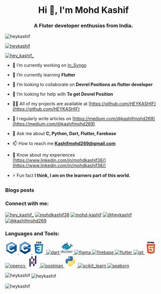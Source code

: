 <h1 align="center">Hi 👋, I'm Mohd Kashif</h1>
<h3 align="center">A Fluter developer enthusias from India.</h3>

<p align="left"> <img src="https://komarev.com/ghpvc/?username=heykashif&label=Profile%20views&color=0e75b6&style=flat" alt="heykashif" /> </p>

<p align="left"> <a href="https://github.com/ryo-ma/github-profile-trophy"><img src="https://github-profile-trophy.vercel.app/?username=heykashif" alt="heykashif" /></a> </p>

<p align="left"> <a href="https://twitter.com/hey_kashif_" target="blank"><img src="https://img.shields.io/twitter/follow/hey_kashif_?logo=twitter&style=for-the-badge" alt="hey_kashif_" /></a> </p>

- 🔭 I’m currently working on [In_Syngo](https://github.com/HEYKASHIF/in_syngo)

- 🌱 I’m currently learning **Flutter**

- 👯 I’m looking to collaborate on **Devrel Positions as flutter developer**

- 🤝 I’m looking for help with **To get Devrel Position**

- 👨‍💻 All of my projects are available at [https://github.com/HEYKASHIF](https://github.com/HEYKASHIF)

- 📝 I regularly write articles on [https://medium.com/@kashifmohd269](https://medium.com/@kashifmohd269)

- 💬 Ask me about **C, Python, Dart, Flutter, Farebase**

- 📫 How to reach me **Kashifmohd269@gmail.com**

- 📄 Know about my experiences [https://www.linkedin.com/in/mohdkashif38/](https://www.linkedin.com/in/mohdkashif38/)

- ⚡ Fun fact **I think, I am on the learners part of this world.**

### Blogs posts
<!-- BLOG-POST-LIST:START -->
<!-- BLOG-POST-LIST:END -->

<h3 align="left">Connect with me:</h3>
<p align="left">
<a href="https://twitter.com/hey_kashif_" target="blank"><img align="center" src="https://raw.githubusercontent.com/rahuldkjain/github-profile-readme-generator/master/src/images/icons/Social/twitter.svg" alt="hey_kashif_" height="30" width="40" /></a>
<a href="https://linkedin.com/in/mohdkashif38" target="blank"><img align="center" src="https://raw.githubusercontent.com/rahuldkjain/github-profile-readme-generator/master/src/images/icons/Social/linked-in-alt.svg" alt="mohdkashif38" height="30" width="40" /></a>
<a href="https://stackoverflow.com/users/mohd-kashif" target="blank"><img align="center" src="https://raw.githubusercontent.com/rahuldkjain/github-profile-readme-generator/master/src/images/icons/Social/stack-overflow.svg" alt="mohd-kashif" height="30" width="40" /></a>
<a href="https://hashnode.com/@heykashif" target="blank"><img align="center" src="https://raw.githubusercontent.com/rahuldkjain/github-profile-readme-generator/master/src/images/icons/Social/hashnode.svg" alt="@heykashif" height="30" width="40" /></a>
<a href="https://medium.com/@kashifmohd269" target="blank"><img align="center" src="https://raw.githubusercontent.com/rahuldkjain/github-profile-readme-generator/master/src/images/icons/Social/medium.svg" alt="@kashifmohd269" height="30" width="40" /></a>
</p>

<h3 align="left">Languages and Tools:</h3>
<p align="left"> <a href="https://www.cprogramming.com/" target="_blank" rel="noreferrer"> <img src="https://raw.githubusercontent.com/devicons/devicon/master/icons/c/c-original.svg" alt="c" width="40" height="40"/> </a> <a href="https://www.w3schools.com/cpp/" target="_blank" rel="noreferrer"> <img src="https://raw.githubusercontent.com/devicons/devicon/master/icons/cplusplus/cplusplus-original.svg" alt="cplusplus" width="40" height="40"/> </a> <a href="https://www.w3schools.com/css/" target="_blank" rel="noreferrer"> <img src="https://raw.githubusercontent.com/devicons/devicon/master/icons/css3/css3-original-wordmark.svg" alt="css3" width="40" height="40"/> </a> <a href="https://dart.dev" target="_blank" rel="noreferrer"> <img src="https://www.vectorlogo.zone/logos/dartlang/dartlang-icon.svg" alt="dart" width="40" height="40"/> </a> <a href="https://www.docker.com/" target="_blank" rel="noreferrer"> <img src="https://raw.githubusercontent.com/devicons/devicon/master/icons/docker/docker-original-wordmark.svg" alt="docker" width="40" height="40"/> </a> <a href="https://www.figma.com/" target="_blank" rel="noreferrer"> <img src="https://www.vectorlogo.zone/logos/figma/figma-icon.svg" alt="figma" width="40" height="40"/> </a> <a href="https://firebase.google.com/" target="_blank" rel="noreferrer"> <img src="https://www.vectorlogo.zone/logos/firebase/firebase-icon.svg" alt="firebase" width="40" height="40"/> </a> <a href="https://flutter.dev" target="_blank" rel="noreferrer"> <img src="https://www.vectorlogo.zone/logos/flutterio/flutterio-icon.svg" alt="flutter" width="40" height="40"/> </a> <a href="https://git-scm.com/" target="_blank" rel="noreferrer"> <img src="https://www.vectorlogo.zone/logos/git-scm/git-scm-icon.svg" alt="git" width="40" height="40"/> </a> <a href="https://www.w3.org/html/" target="_blank" rel="noreferrer"> <img src="https://raw.githubusercontent.com/devicons/devicon/master/icons/html5/html5-original-wordmark.svg" alt="html5" width="40" height="40"/> </a> <a href="https://opencv.org/" target="_blank" rel="noreferrer"> <img src="https://www.vectorlogo.zone/logos/opencv/opencv-icon.svg" alt="opencv" width="40" height="40"/> </a> <a href="https://pandas.pydata.org/" target="_blank" rel="noreferrer"> <img src="https://raw.githubusercontent.com/devicons/devicon/2ae2a900d2f041da66e950e4d48052658d850630/icons/pandas/pandas-original.svg" alt="pandas" width="40" height="40"/> </a> <a href="https://postman.com" target="_blank" rel="noreferrer"> <img src="https://www.vectorlogo.zone/logos/getpostman/getpostman-icon.svg" alt="postman" width="40" height="40"/> </a> <a href="https://www.python.org" target="_blank" rel="noreferrer"> <img src="https://raw.githubusercontent.com/devicons/devicon/master/icons/python/python-original.svg" alt="python" width="40" height="40"/> </a> <a href="https://scikit-learn.org/" target="_blank" rel="noreferrer"> <img src="https://upload.wikimedia.org/wikipedia/commons/0/05/Scikit_learn_logo_small.svg" alt="scikit_learn" width="40" height="40"/> </a> <a href="https://seaborn.pydata.org/" target="_blank" rel="noreferrer"> <img src="https://seaborn.pydata.org/_images/logo-mark-lightbg.svg" alt="seaborn" width="40" height="40"/> </a> </p>

<p><img align="left" src="https://github-readme-stats.vercel.app/api/top-langs?username=heykashif&show_icons=true&locale=en&layout=compact" alt="heykashif" /></p>

<p>&nbsp;<img align="center" src="https://github-readme-stats.vercel.app/api?username=heykashif&show_icons=true&locale=en" alt="heykashif" /></p>

<p><img align="center" src="https://github-readme-streak-stats.herokuapp.com/?user=heykashif&" alt="heykashif" /></p>

